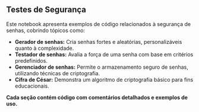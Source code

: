 ## Testes de Segurança

Este notebook apresenta exemplos de código relacionados à segurança de senhas, cobrindo tópicos como:

* **Gerador de senhas:** Cria senhas fortes e aleatórias, personalizáveis quanto à complexidade.
* **Testador de senhas:** Avalia a força de uma senha com base em critérios predefinidos.
* **Gerenciador de senhas:** Permite o armazenamento seguro de senhas, utilizando técnicas de criptografia.
* **Cifra de César:** Demonstra um algoritmo de criptografia básico para fins educacionais.

**Cada seção contém código com comentários detalhados e exemplos de uso.**
